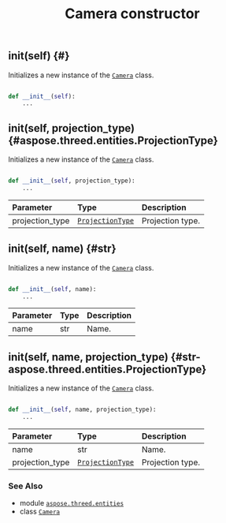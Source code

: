 ﻿---
title: Camera constructor
second_title: Aspose.3D for Python via .NET API References
description: 
type: docs
weight: 10
url: /python-net/aspose.threed.entities/camera/__init__/
is_root: false
---

## __init__(self) {#}

Initializes a new instance of the [`Camera`](/3d/python-net/aspose.threed.entities/camera) class.



```python

def __init__(self):
    ...
```




## __init__(self, projection_type) {#aspose.threed.entities.ProjectionType}

Initializes a new instance of the [`Camera`](/3d/python-net/aspose.threed.entities/camera) class.



```python

def __init__(self, projection_type):
    ...
```


| Parameter | Type | Description |
| :- | :- | :- |
| projection_type | [`ProjectionType`](/3d/python-net/aspose.threed.entities/projectiontype) | Projection type. |


## __init__(self, name) {#str}

Initializes a new instance of the [`Camera`](/3d/python-net/aspose.threed.entities/camera) class.



```python

def __init__(self, name):
    ...
```


| Parameter | Type | Description |
| :- | :- | :- |
| name | str | Name. |


## __init__(self, name, projection_type) {#str-aspose.threed.entities.ProjectionType}

Initializes a new instance of the [`Camera`](/3d/python-net/aspose.threed.entities/camera) class.



```python

def __init__(self, name, projection_type):
    ...
```


| Parameter | Type | Description |
| :- | :- | :- |
| name | str | Name. |
| projection_type | [`ProjectionType`](/3d/python-net/aspose.threed.entities/projectiontype) | Projection type. |



### See Also
* module [`aspose.threed.entities`](../../)
* class [`Camera`](/3d/python-net/aspose.threed.entities/camera)
